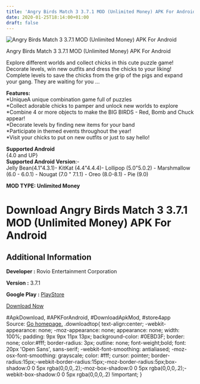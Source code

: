 ```yaml
---
title: 'Angry Birds Match 3 3.7.1 MOD (Unlimited Money) APK For Android'
date: 2020-01-25T18:14:00+01:00
draft: false
---
```


![Angry Birds Match 3 3.7.1 MOD (Unlimited Money) APK For Android](https://i2.wp.com/apkhome.net/wp-content/uploads/2020/01/Angry-Birds-Match-3-3.7.1-MOD-Unlimited-Money.png "Angry Birds Match 3 3.7.1 MOD (Unlimited Money) APK For Android")

  

Angry Birds Match 3 3.7.1 MOD (Unlimited Money) APK For Android

Explore different worlds and collect chicks in this cute puzzle game!  
Decorate levels, win new outfits and dress the chicks to your liking!  
Complete levels to save the chicks from the grip of the pigs and expand your gang. They are waiting for you ...

**Features:**  
\*UniqueA unique combination game full of puzzles  
\*Collect adorable chicks to pamper and unlock new worlds to explore  
\*Combine 4 or more objects to make the BIG BIRDS - Red, Bomb and Chuck appear!  
\*Decorate levels by finding new items for your band  
\*Participate in themed events throughout the year!  
\*Visit your chicks to put on new outfits or just to say hello!

**Supported Android**  
{4.0 and UP}  
**Supported Android Version**:-  
Jelly Bean(4.1"4.3.1)- KitKat (4.4"4.4.4)- Lollipop (5.0"5.0.2) - Marshmallow (6.0 - 6.0.1) - Nougat (7.0 " 7.1.1) - Oreo (8.0-8.1) - Pie (9.0)

**MOD TYPE: Unlimited Money**

Download Angry Birds Match 3 3.7.1 MOD (Unlimited Money) APK For Android
========================================================================

Additional Information
----------------------

**Developer :** Rovio Entertainment Corporation

**Version :** 3.7.1

**Google Play :** [PlayStore](https://play.google.com/store/apps/details?id=com.rovio.abmatch3)

  

[Download Now](https://store4app.co/post/angry-birds-match-3-3-7-1-mod-unlimited-money-apk-for-android_1579972139)

  
#ApkDownload, #APKForAndroid, #DownloadApkMod, #store4app  
Source: [Go homepage.](https://store4app.co/post/angry-birds-match-3-3-7-1-mod-unlimited-money-apk-for-android_1579972139) .downloadtop{ text-align:center; -webkit-appearance: none; -moz-appearance: none; appearance: none; width: 100%; padding: 9px 9px 11px 13px; background-color: #0EBD3F; border: none; color:#fff; border-radius: 3px; outline: none; font-weight;bold; font: 20px 'Open Sans', sans-serif; -webkit-font-smoothing: antialiased; -moz-osx-font-smoothing: grayscale; color: #fff; cursor: pointer; border-radius:15px;-webkit-border-radius:15px;-moz-border-radius:5px;box-shadow:0 0 5px rgba(0,0,0,.2);-moz-box-shadow:0 0 5px rgba(0,0,0,.2);-webkit-box-shadow:0 0 5px rgba(0,0,0,.2) !important; }